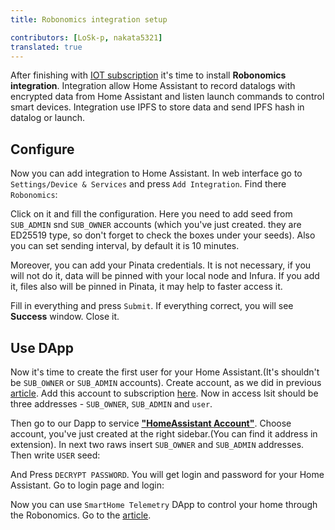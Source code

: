 ```yaml
---
title: Robonomics integration setup

contributors: [LoSk-p, nakata5321]
translated: true
---
```


After finishing with [IOT subscription](/docs/iot-sub-setup/) it's time to install **Robonomics integration**. Integration allow Home Assistant to record datalogs with encrypted data from Home Assistant and listen launch commands to control smart devices. Integration use IPFS to store data and send IPFS hash in datalog or launch.

## Configure

Now you can add integration to Home Assistant. In web interface go to `Settings/Device & Services` and press `Add Integration`. Find there `Robonomics`:

<robo-wiki-picture src="home-assistant/add-integration.jpg" />

Click on it and fill the configuration. Here you need to add seed from `SUB_ADMIN` snd `SUB_OWNER` accounts (which you've just created. they are ED25519 type, so don't forget to check the boxes under your seeds).
 Also you can set sending interval, by default it is 10 minutes.

Moreover, you can add your Pinata credentials. It is not necessary, if you will not do it, data will be pinned with your local node and Infura. If you add it, files also will be pinned in Pinata, it may help to faster access it.

<robo-wiki-picture src="home-assistant/cobfiguration.jpg" />

 Fill in everything and press `Submit`. If everything correct, you will see **Success** window. Close it.

## Use DApp

Now it's time to create the first user for your Home Assistant.(It's shouldn't be `SUB_OWNER` or `SUB_ADMIN` accounts). Create account, as we did in previous [article](/docs/iot-sub-setup/). 
Add this account to subscription [here](https://dapp.robonomics.network/#/subscription/devices). Now in access lsit should be three addresses - `SUB_OWNER`, `SUB_ADMIN` and `user`.

<robo-wiki-picture src="home-assistant/user.jpg" />

Then go to our Dapp to service [**"HomeAssistant Account"**](https://dapp.robonomics.network/#/home-assistant). Choose account, you've just created at the right sidebar.(You can find it address in extension).
In next two raws insert `SUB_OWNER` and `SUB_ADMIN` addresses. Then write `USER` seed:

<robo-wiki-picture src="home-assistant/acc-pass.jpg" />

And Press `DECRYPT PASSWORD`. You will get login and password for your Home Assistant. Go to login page and login:

<robo-wiki-picture src="home-assistant/acc-login.jpg" />

Now you can use `SmartHome Telemetry` DApp to control your home through the Robonomics. Go to the [article](/docs/use-dapp/).